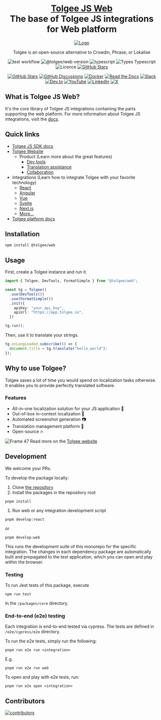 <!-- This file was generated using pnpm generate-readmes script 
        
        Don't edit this file. Edit the README.md.njk. Macros can be found in readmeMacros/macros.njk
        
        -->


<h1 align="center" style="border-bottom: none">
    <b>
        <a href="https://tolgee.io">Tolgee JS Web</a><br>
    </b>
    The base of Tolgee JS integrations for Web platform
    <br>
</h1>

<div align="center">

[![Logo](https://user-images.githubusercontent.com/18496315/188628892-33fcc282-26f1-4035-8105-95952bd93de9.svg)](https://tolgee.io)

Tolgee is an open-source alternative to Crowdin, Phrase, or Lokalise

![test workflow](https://github.com/tolgee/tolgee-js/actions/workflows/test.yml/badge.svg)  ![@tolgee/web version](https://img.shields.io/npm/v/@tolgee/web?label=@tolgee/web) 
![typescript](https://img.shields.io/github/languages/top/tolgee/tolgee-js)
![Types Typescript](https://img.shields.io/badge/Types-Typescript-blue)
![Licence](https://img.shields.io/github/license/tolgee/tolgee-js)
[![GitHub Stars](https://img.shields.io/github/stars/tolgee/tolgee-js?style=social&label=Tolgee%20JS)](https://github.com/tolgee/tolgee-js)

[![GitHub Stars](https://img.shields.io/github/stars/tolgee/tolgee-platform?style=social&label=Tolgee%20Platform)](https://github.com/tolgee/tolgee-platform)
[![GitHub Discussions](https://img.shields.io/github/discussions/tolgee/tolgee-platform)](https://github.com/tolgee/tolgee-platform/discussions)
[![Docker](https://img.shields.io/badge/Docker-2496ED?logo=docker&logoColor=fff)](https://hub.docker.com/repository/docker/tolgee/tolgee)
[![Read the Docs](https://img.shields.io/badge/Read%20the%20Docs-8CA1AF?logo=readthedocs&logoColor=fff)](https://docs.tolgee.io/)
[![Slack](https://img.shields.io/badge/Slack-4A154B?logo=slack&logoColor=fff)](https://join.slack.com/t/tolgeecommunity/shared_invite/zt-2zp55d175-_agXTfKKVbf1BYXlKlmwbA)
[![Dev.to](https://img.shields.io/badge/Dev.to-tolgee_i18n?logo=devdotto&logoColor=white)](https://dev.to/tolgee_i18n)
[![YouTube](https://img.shields.io/badge/YouTube-%23FF0000.svg?logo=YouTube&logoColor=white)](https://www.youtube.com/@tolgee)
[![LinkedIn](https://custom-icon-badges.demolab.com/badge/LinkedIn-0A66C2?logo=linkedin-white&logoColor=fff)](https://www.linkedin.com/company/tolgee/)
[![X](https://img.shields.io/badge/X-%23000000.svg?logo=X&logoColor=white)](https://x.com/Tolgee_i18n)

</div>



## What is Tolgee JS Web?
It's the core library of Tolgee JS integrations containing the parts supporting the web platform.
For more information about Tolgee JS integrations, visit the [docs](https://tolgee.io/js-sdk/5.0.0-alpha.1/).


## Quick links
- [Tolgee JS SDK docs](https://tolgee.io/js-sdk)
- [Tolgee Website](https://tolgee.io)
    - Product (Learn more about the great features)
        - [Dev tools](https://tolgee.io/features/dev-tools)
        - [Translation assistance](https://tolgee.io/features/translation-assistance)
        - [Collaboration](https://tolgee.io/features/collaboration)
- Integrations (Learn how to integrate Tolgee with your favorite technology)
    - [React](https://tolgee.io/integrations/react)
    - [Angular](https://tolgee.io/integrations/angular)
    - [Vue](https://tolgee.io/integrations/vue)
    - [Svelte](https://tolgee.io/integrations/svelte)
    - [Next.js](https://tolgee.io/integrations/next)
    - [More...](https://tolgee.io/integrations/all)
- [Tolgee platform docs](https://tolgee.io/platform)
  


## Installation

```
npm install @tolgee/web
```


## Usage

First, create a Tolgee instance and run it.

```ts
import { Tolgee, DevTools, FormatSimple } from "@tolgee/web";

const tg = Tolgee()
  .use(DevTools())
  .use(FormatSimple())
  .init({
    apiKey: "your_api_key",
    apiUrl: "https://app.tolgee.io",
  })

tg.run();
```

Then, use it to translate your strings.

```ts
tg.onLangLoaded.subscribe(() => {
  document.title = tg.translate("hello_world");
});
```


## Why to use Tolgee?
Tolgee saves a lot of time you would spend on localization tasks otherwise. It enables you to provide perfectly translated software.

### Features

- All-in-one localization solution for your JS application 🙌
- Out-of-box in-context localization 🎉
- Automated screenshot generation 📷
- Translation management platform 🎈
- Open-source 🔥

![Frame 47](https://user-images.githubusercontent.com/18496315/188637819-ac4eb02d-7859-4ca8-9807-27818a52782d.png)
Read more on the [Tolgee website](https://tolgee.io)


## Development

We welcome your PRs.

To develop the package locally:
1. Clone [the repository](https://github.com/tolgee/tolgee-js)
1. Install the packages in the repository root
```
pnpm install
```


1. Run web or any integration development script
```
pnpm develop:react
```
or
```
pnpm develop:web
```
This runs the development suite of this monorepo for the specific integration. The changes in each dependency package are
automatically built and propagated to the test application, which you can open and play within the browser.




### Testing

To run Jest tests of this package, execute
```
npm run test
```
In the `/packages/core` directory.


### End-to-end (e2e) testing

Each integration is end-to-end tested via cypress. The tests are defined in `/e2e/cypress/e2e` directory.

To run the e2e tests, simply run the following:
```
pnpm run e2e run <integration>
```
E.g.
```
pnpm run e2e run web
```

To open and play with e2e tests, run:
```
pnpm run e2e open <integration>
```


## Contributors

<a href="https://github.com/tolgee/tolgee-platform/graphs/contributors">
  <img alt="contributors" src="https://contrib.rocks/image?repo=tolgee/tolgee-js"/>
</a>

